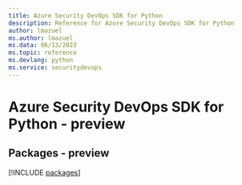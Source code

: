 ```yaml
---
title: Azure Security DevOps SDK for Python
description: Reference for Azure Security DevOps SDK for Python
author: lmazuel
ms.author: lmazuel
ms.data: 06/13/2023
ms.topic: reference
ms.devlang: python
ms.service: securitydevops
---
```

# Azure Security DevOps SDK for Python - preview
## Packages - preview
[!INCLUDE [packages](security-devops-index.md)]